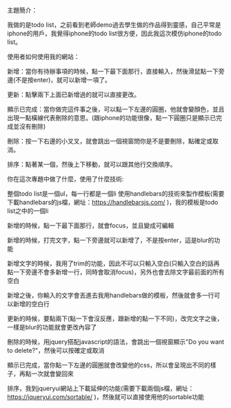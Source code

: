 主題簡介：

我做的是todo list，之前看到老師demo過去學生做的作品得到靈感，自己平常是iphone的用戶，我覺得iphone的todo list很方便，因此我這次模仿iphone的todo list。

使用者如何使用我的網站：

新增：當你有待辦事項的時候，點一下最下面那行，直接輸入，然後滑鼠點一下旁邊(不是按enter)，就可以新增一項了。

更新：點擊兩下上面已新增過的就可以直接更改。

顯示已完成：當你做完這件事之後，可以點一下左邊的圓圈，他就會變顏色，並且出現一點橫線代表刪除的意思。(跟iphone的功能很像，點一下圓圈只是顯示已完成並沒有刪除)

刪除：按一下右邊的小叉叉，就會跳出一個視窗問你是不是要刪除，點確定或取消。

排序：點著某一個，然後上下移動，就可以跟其他行交換順序。

你在這次專題中做了什麼，使用了什麼技術:

整個todo list是一個ul，每一行都是一個li
使用handlebars的技術來製作模板(需要下載handlebars的js檔，網址：https://handlebarsjs.com/ )，我的模板是todo list之中的一個li

新增的時候，點一下最下面那行，就會focus，並且變成可編輯

新增的時候，打完文字，點一下旁邊就可以新增了，不是按enter，這是blur的功能

新增文字的時候，我用了trim的功能，因此不可以只輸入空白(只輸入空白的話再點一下旁邊不會多新增一行，同時會取消focus)，另外也會去除文字最前面的所有空白

新增之後，你輸入的文字會丟進去我用handlebars做的模板，然後就會多一行可以新增的空白行

更新的時候，要點兩下(點一下會沒反應，跟新增的點一下不同)，改完文字之後，一樣是blur的功能就會更改內容了

刪除的時候，用jquery搭配javascript的語法，會跳出一個視窗顯示"Do you want to delete?"，然後可以按確定或取消

顯示已完成，當你點一下左邊的圓圈就會改變他的css，所以會呈現出不同的樣子，再點一次就會變回來

排序，我到jqueryui網站上下載延伸的功能(需要下載兩個js檔，網址：https://jqueryui.com/sortable/ )，然後就可以直接使用他的sortable功能

